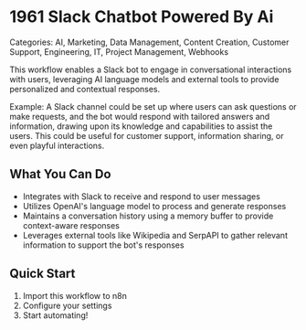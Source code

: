 # 1961 Slack Chatbot Powered By Ai

Categories: AI, Marketing, Data Management, Content Creation, Customer Support, Engineering, IT, Project Management, Webhooks

This workflow enables a Slack bot to engage in conversational interactions with users, leveraging AI language models and external tools to provide personalized and contextual responses.

Example: A Slack channel could be set up where users can ask questions or make requests, and the bot would respond with tailored answers and information, drawing upon its knowledge and capabilities to assist the users. This could be useful for customer support, information sharing, or even playful interactions.

## What You Can Do
- Integrates with Slack to receive and respond to user messages
- Utilizes OpenAI's language model to process and generate responses
- Maintains a conversation history using a memory buffer to provide context-aware responses
- Leverages external tools like Wikipedia and SerpAPI to gather relevant information to support the bot's responses

## Quick Start
1. Import this workflow to n8n
2. Configure your settings
3. Start automating!


